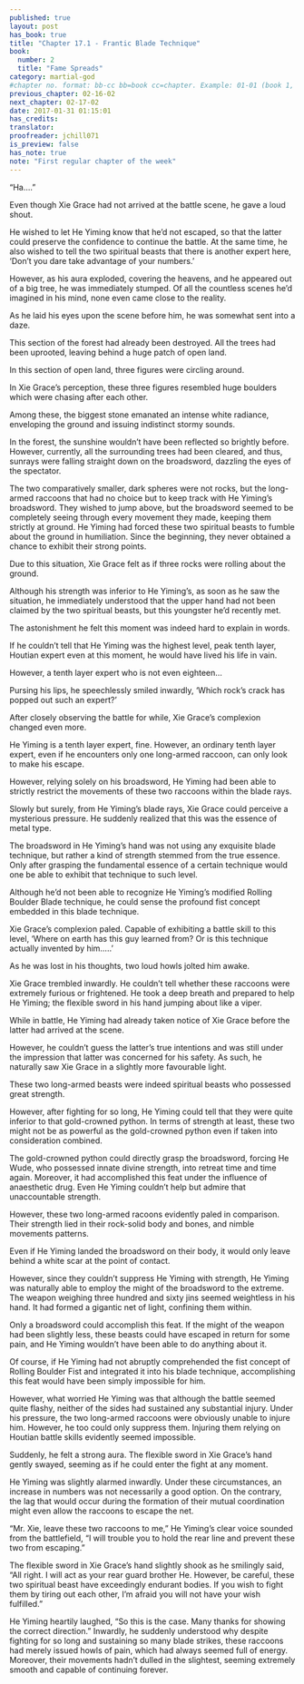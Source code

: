 ```yaml
---
published: true
layout: post
has_book: true
title: "Chapter 17.1 - Frantic Blade Technique"
book:
  number: 2
  title: "Fame Spreads"
category: martial-god
#chapter no. format: bb-cc bb=book cc=chapter. Example: 01-01 (book 1, chapter 1)
previous_chapter: 02-16-02
next_chapter: 02-17-02
date: 2017-01-31 01:15:01 
has_credits:
translator:
proofreader: jchill071
is_preview: false
has_note: true
note: "First regular chapter of the week"
---
```

“Ha….”

Even though Xie Grace had not arrived at the battle scene, he gave a loud shout.

He wished to let He Yiming know that he’d not escaped, so that the latter could preserve the confidence to continue the battle. At the same time, he also wished to tell the two spiritual beasts that there is another expert here, ‘Don’t you dare take advantage of your numbers.’

However, as his aura exploded, covering the heavens, and he appeared out of a big tree, he was immediately stumped. Of all the countless scenes he’d imagined in his mind, none even came close to the reality.

As he laid his eyes upon the scene before him, he was somewhat sent into a daze.
<!--more-->

This section of the forest had already been destroyed. All the trees had been uprooted, leaving behind a huge patch of open land.

In this section of open land, three figures were circling around.

In Xie Grace’s perception, these three figures resembled huge boulders which were chasing after each other.

Among these, the biggest stone emanated an intense white radiance, enveloping the ground and issuing indistinct stormy sounds.

In the forest, the sunshine wouldn’t have been reflected so brightly before. However, currently, all the surrounding trees had been cleared, and thus, sunrays were falling straight down on the broadsword, dazzling the eyes of the spectator.

The two comparatively smaller, dark spheres were not rocks, but the long-armed raccoons that had no choice but to keep track with He Yiming’s broadsword. They wished to jump above, but the broadsword seemed to be completely seeing through every movement they made, keeping them strictly at ground. He Yiming had forced these two spiritual beasts to fumble about the ground in humiliation. Since the beginning, they never obtained a chance to exhibit their strong points.

Due to this situation, Xie Grace felt as if three rocks were rolling about the ground.

Although his strength was inferior to He Yiming’s, as soon as he saw the situation, he immediately understood that the upper hand had not been claimed by the two spiritual beasts, but this youngster he’d recently met.

The astonishment he felt this moment was indeed hard to explain in words.

If he couldn’t tell that He Yiming was the highest level, peak tenth layer, Houtian expert even at this moment, he would have lived his life in vain.

However, a tenth layer expert who is not even eighteen…

Pursing his lips, he speechlessly smiled inwardly, ‘Which rock’s crack has popped out such an expert?’

After closely observing the battle for while, Xie Grace’s complexion changed even more.

He Yiming is a tenth layer expert, fine. However, an ordinary tenth layer expert, even if he encounters only one long-armed raccoon, can only look to make his escape.

However, relying solely on his broadsword, He Yiming had been able to strictly restrict the movements of these two raccoons within the blade rays.

Slowly but surely, from He Yiming’s blade rays, Xie Grace could perceive a mysterious pressure. He suddenly realized that this was the essence of metal type.

The broadsword in He Yiming’s hand was not using any exquisite blade technique, but rather a kind of strength stemmed from the true essence. Only after grasping the fundamental essence of a certain technique would one be able to exhibit that technique to such level.

Although he’d not been able to recognize He Yiming’s modified Rolling Boulder Blade technique, he could sense the profound fist concept embedded in this blade technique.

Xie Grace’s complexion paled. Capable of exhibiting a battle skill to this level, ‘Where on earth has this guy learned from? Or is this technique actually invented by him…..’

As he was lost in his thoughts, two loud howls jolted him awake.

Xie Grace trembled inwardly. He couldn’t tell whether these raccoons were extremely furious or frightened. He took a deep breath and prepared to help He Yiming; the flexible sword in his hand jumping about like a viper.

While in battle, He Yiming had already taken notice of Xie Grace before the latter had arrived at the scene.

However, he couldn’t guess the latter’s true intentions and was still under the impression that latter was concerned for his safety. As such, he naturally saw Xie Grace in a slightly more favourable light.

These two long-armed beasts were indeed spiritual beasts who possessed great strength.

However, after fighting for so long, He Yiming could tell that they were quite inferior to that gold-crowned python. In terms of strength at least, these two might not be as powerful as the gold-crowned python even if  taken into consideration combined.

The gold-crowned python could directly grasp the broadsword, forcing He Wude, who possessed innate divine strength, into retreat time and time again. Moreover, it had accomplished this feat under the influence of anaesthetic drug. Even He Yiming couldn’t help but admire that unaccountable strength.

However, these two long-armed racoons evidently paled in comparison. Their strength lied in their rock-solid body and bones, and nimble movements patterns.

Even if He Yiming landed the broadsword on their body, it would only leave behind a white scar at the point of contact.

However, since they couldn’t suppress He Yiming with strength, He Yiming was naturally able to employ the might of the broadsword to the extreme. The weapon weighing three hundred and sixty jins seemed weightless in his hand. It had formed a gigantic net of light, confining them within.

Only a broadsword could accomplish this feat. If the might of the weapon had been slightly less, these beasts could have escaped in return for some pain, and He Yiming wouldn’t have been able to do anything about it.

Of course, if He Yiming had not abruptly comprehended the fist concept of Rolling Boulder Fist and integrated it into his blade technique, accomplishing this feat would have been simply impossible for him.

However, what worried He Yiming was that although the battle seemed quite flashy, neither of the sides had sustained any substantial injury. Under his pressure, the two long-armed raccoons were obviously unable to injure him. However, he too could only suppress them. Injuring them relying on Houtian battle skills evidently seemed impossible.

Suddenly, he felt a strong aura. The flexible sword in Xie Grace’s hand gently swayed, seeming as if he could enter the fight at any moment.

He Yiming was slightly alarmed inwardly. Under these circumstances, an increase in numbers was not necessarily a good option. On the contrary, the lag that would occur during the formation of their mutual coordination might even allow the raccoons to escape the net.

“Mr. Xie, leave these two raccoons to me,” He Yiming’s clear voice sounded from the battlefield, “I will trouble you to hold the rear line and prevent these two from escaping.”

The flexible sword in Xie Grace’s hand slightly shook as he smilingly said, “All right. I will act as your rear guard brother He. However, be careful, these two spiritual beast have exceedingly endurant bodies. If you wish to fight them by tiring out each other, I’m afraid you will not have your wish fulfilled.”

He Yiming heartily laughed, “So this is the case. Many thanks for showing the correct direction.” Inwardly, he suddenly understood why despite fighting for so long and sustaining so many blade strikes, these raccoons had merely issued howls of pain, which had always seemed full of energy. Moreover, their movements hadn’t dulled in the slightest, seeming extremely smooth and capable of continuing forever. 
